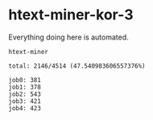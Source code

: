 # htext-miner-kor-3

Everything doing here is automated.

```
htext-miner

total: 2146/4514 (47.540983606557376%)

job0: 381
job1: 378
job2: 543
job3: 421
job4: 423
```
